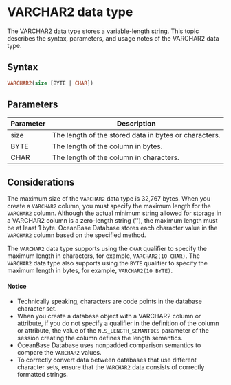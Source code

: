 # VARCHAR2 data type

The VARCHAR2 data type stores a variable-length string. This topic describes the syntax, parameters, and usage notes of the VARCHAR2 data type.

## Syntax

```sql
VARCHAR2(size [BYTE | CHAR])
```

## Parameters

| Parameter | Description |
|------|--------------------|
| size | The length of the stored data in bytes or characters.  |
| BYTE | The length of the column in bytes.  |
| CHAR | The length of the column in characters.  |

## Considerations

The maximum size of the `VARCHAR2` data type is 32,767 bytes. When you create a `VARCHAR2` column, you must specify the maximum length for the `VARCHAR2` column. Although the actual minimum string allowed for storage in a VARCHAR2 column is a zero-length string (''), the maximum length must be at least 1 byte. OceanBase Database stores each character value in the `VARCHAR2` column based on the specified method.

The `VARCHAR2` data type supports using the `CHAR` qualifier to specify the maximum length in characters, for example, `VARCHAR2(10 CHAR)`. The `VARCHAR2` data type also supports using the `BYTE` qualifier to specify the maximum length in bytes, for example, `VARCHAR2(10 BYTE)`.

  <main id="notice" type='notice'>
    <h4>Notice</h4>
    <ul>
    <li>Technically speaking, characters are code points in the database character set. </li>
    <li>When you create a database object with a VARCHAR2 column or attribute, if you do not specify a qualifier in the definition of the column or attribute, the value of the <code>NLS_LENGTH_SEMANTICS</code> parameter of the session creating the column defines the length semantics. </li>
    <li>OceanBase Database uses nonpadded comparison semantics to compare the <code>VARCHAR2</code> values. </li>
    <li>To correctly convert data between databases that use different character sets, ensure that the <code>VARCHAR2</code> data consists of correctly formatted strings. </li>
    </ul>
  </main>
